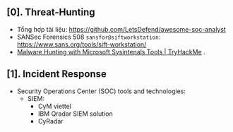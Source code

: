 ## [0]. Threat-Hunting

- Tổng hợp tài liệu: https://github.com/LetsDefend/awesome-soc-analyst
- SANSec Forensics 508 `sansfor@siftworkstation`: https://www.sans.org/tools/sift-workstation/
- [Malware Hunting with Microsoft Sysintenals Tools | TryHackMe](https://www.youtube.com/watch?v=owAOHsLyD3Y) .

## [1]. Incident Response
- Security Operations Center (SOC) tools and technologies:
  * SIEM:
    + CyM viettel
    + IBM Qradar SIEM solution
    + CyRadar 
